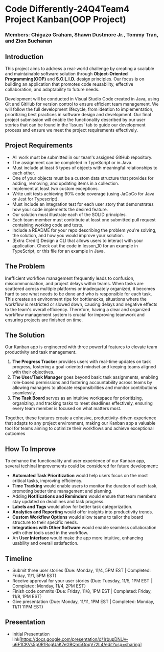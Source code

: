 # Code Differently-24Q4Team4 Project Kanban(OOP Project)

### Members: Chigazo Graham, Shawn Dustmore Jr., Tommy Tran, and Zion Buchanan  

## Introduction

This project aims to address a real-world challenge by creating a scalable and maintainable software solution through **Object-Oriented Programming(OOP)** and **S.O.L.I.D.** design principles. Our focus is on building an application that promotes code reusability, effective collaboration, and adaptability to future needs.

Development will be conducted in Visual Studio Code created in Java, using Git and GitHub for version control to ensure efficient team management. We will follow the full development lifecycle, from ideation to implementation, prioritizing best practices in software design and development. Our final project submission will enable the functionality described by our user stories that can be found in the 'Issues' tab to guide our development process and ensure we meet the project requirements effectively.

## Project Requirements

-  All work must be submitted in our team's assigned GitHub repository.
-  The assignment can be completed in TypeScript or in Java.
-  Must include at least 5 types of objects with meaningful relationships to each other.
-  One of your objects must be a custom data structure that provides for adding, removing, and updating items in a collection.
-  Implement at least two custom exceptions.
-  Write unit tests achieving 90% code coverage (using JaCoCo for Java or Jest for Typescript).
-  Must include an integration test for each user story that demonstrates how your code implements the desired feature.
-  Our solution must illustrate each of the SOLID principles.
-  Each team member must contribute at least one submitted pull request containing working code and tests.
-  Include a README for your repo describing the problem you're solving, the solution, and how you would improve your solution.
-  [Extra Credit] Design a CLI that allows users to interact with your application. Check out the code in lesson_10 for an example in TypeScript, or this file for an example in Java.

## The Problem

Inefficient workflow management frequently leads to confusion, miscommunication, and project delays within teams. When tasks are scattered across multiple platforms or inadequately organized, it becomes hard to see what needs to be done and who is responsible for each task. This creates an environment ripe for bottlenecks, situations where the workflow is restricted or slowed down, causing delays and negative effects to the team's overall efficiency. Therefore, having a clear and organized workflow management system is crucial for improving teamwork and ensuring projects are finished on time.

## The Solution

Our Kanban app is engineered with three powerful features to elevate team productivity and task management. 

1. **The Progress Tracker** provides users with real-time updates on task progress, fostering a goal-oriented mindset and keeping teams aligned with their objectives.
2. **The User/Task Manager** goes beyond basic task assignments, enabling role-based permissions and fostering accountability across teams by allowing managers to allocate responsibilities and monitor contributions seamlessly.
3. **The Task Board** serves as an intuitive workspace for prioritizing, organizing, and tracking tasks to meet deadlines effectively, ensuring every team member is focused on what matters most. 

Together, these features create a cohesive, productivity-driven experience that adapts to any project environment, making our Kanban app a valuable tool for teams aiming to optimize their workflows and achieve exceptional outcomes

## How To Improve

To enhance the functionality and user experience of our Kanban app, several techinal improvements could be considered for future development:

- **Automated Task Prioritization** would help users focus on the most critical tasks, improving efficiency. 
- **Time Tracking** would enable users to monitor the duration of each task, promoting better time management and planning. 
- Adding **Notifications and Reminders** would ensure that team members stay updated on deadlines and task progress. 
- **Labels and Tags** would allow for better task categorization.
- **Analytics and Reporting** would offer insights into productivity trends.
- **Custom Workflow Options** would allow teams to tailor the board structure to their specific needs.
- **Integrations with Other Software** would enable seamless collaboration with other tools used in the workflow.
- An **User Interface** would make the app more intuitive, enhancing usability and overall satisfaction.

## Timeline

* Submit three user stories (Due: Monday, 11/4, 5PM EST | Completed: Friday, 11/1, 5PM EST)
* Receive approval for your user stories (Due: Tuesday, 11/5, 1PM EST | Completed: Monday, 11/4, 2PM EST)
* Finish code commits (Due: Friday, 11/8, 1PM EST | Completed: Friday, 11/8, 1PM EST)
* Give presentation (Due: Monday, 11/11, 1PM EST | Completed: Monday, 11/11 11PM EST)

## Presentation

* Initial Presentation link[https://docs.google.com/presentation/d/1rbupDNUv-u6F1CKVs5p0R1RogUaK7eGBQm5GpqV72L4/edit?usp=sharing]

